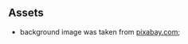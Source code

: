 

## Assets
- background image was taken from [pixabay.com](https://pixabay.com/photos/astronomy-space-abstract-galaxy-3183482/);
